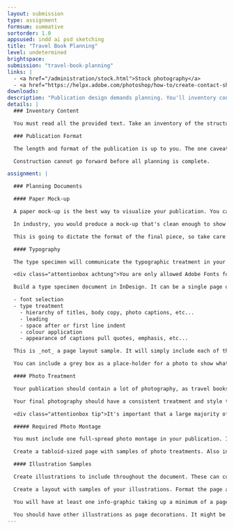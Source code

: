 ```yaml
---
layout: submission
type: assignment
formsum: summative
sortorder: 1.0
appsused: indd ai psd sketching
title: "Travel Book Planning"
level: undetermined
brightspace: 
submission: "travel-book-planning"
links: |
  - <a href="/administration/stock.html">Stock photography</a>
  - <a href="https://helpx.adobe.com/photoshop/how-to/create-contact-sheets.html" target="_blank"></a> Create a Photoshop Contact Sheet</a>
downloads:
description: "Publication design demands planning. You'll inventory content, sketch page layouts, search stock photography and more. The more planning you do, the smoother the production stage will be. Approval will be required before you can move to production."
details: |
  ### Inventory Content

  You must read all the provided text. Take an inventory of the structure of the text. Are there many levels of headings? Are there bullet or number lists, captions, pull-quotes? Document each of the elements that need to be designed.

  ### Publication Format

  The length and format of the publication is up to you. The one caveat is that you must use all of the provided text.  You will also create vector illustrations to complement the aesthetics of the pages.

  Construction cannot go forward before all planning is complete.

assignment: |

  ### Planning Documents

  #### Paper Mock-up

  A paper mock-up is the best way to visualize your publication. You can test dimensions, binding and paper stock. This is a fun hands-on paper-craft activity. Use imagination to create a mock-up with design elements that may refer to the content. Maybe a simple die-cut or creative binding could allude to the subject matter.

  In industry, you would produce a mock-up that's clean enough to show your client. It should be well assembled and represent the final piece as closely as possible.

  This is going to dictate the format of the final piece, so take care to think this through. The client expects these details to be delivered in the final product.

  #### Typography

  The type specimen will communicate the typographic treatment in your work.   You should only use two type families in this project, unless you have a specific reason for more. Choose families with a lot of variety; weight, italics, etc...

  <div class="attentionbox achtung">You are only allowed Adobe Fonts for this project. No downloaded fonts allowed.</div>

  Build a type specimen document in InDesign. It can be a single page or more, if needed. It will showcase:

  - font selection
  - type treatment
    - hierarchy of titles, body copy, photo captions, etc...
    - leading
    - space after or first line indent
    - colour application
    - appearance of captions pull quotes, emphasis, etc...

  This is _not_ a page layout sample. It will simply include each of the elements on the page. It's actually better that it's not laid-out so that doesn't distract from the typography.

  You can include a grey box as a place-holder for a photo to show what captions look like.

  #### Photo Treatment

  Your publication should contain a lot of photography, as travel books do. You will source quality stock photography. This is a <a href="/administration/stock.html">good starting point</a> for your search.

  Your final photography should have a consistent treatment and style throughout your document. Similar mood, lighting, cropping should be used across the publication. You can vary indoor/outdoor and object/people photography. You can achieve this by using Photoshop.

  <div class="attentionbox tip">It's important that a large majority of your photos include people. This brings a lot more life to your publication.</div>

  ##### Required Photo Montage

  You must include one full-spread photo montage in your publication. It will *likely* be in the centre-fold. This is the part of the project where you'll flex your Photoshop muscles.

  Create a tabloid-sized page with samples of photo treatments. Also include a sample of what your montage will look like. Also, print a contact sheet of your photo selection.

  #### Illustration Samples

  Create illustrations to include throughout the document. These can complement the photography and typography. They need to be done in Illustrator, then imported onto the InDesign pages.

  Create a layout with samples of your illustrations. Format the page as needed to showcase your illustrations.

  You will have at least one info-graphic taking up a minimum of a page or as much as a spread.

  You should have other illustrations as page decorations. It might be more convenient to place them on parent pages rather than having to position them individually on each page.
---
```

